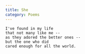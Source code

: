 ```yaml
---
title: She
category: Poems
---
```


    I've found in my life
    that not many like me --
    as they adored the better ones --
    but the one who did
    cared enough for all the world.


